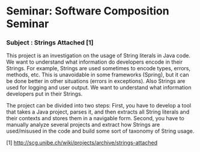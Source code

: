 # Seminar: Software Composition Seminar
### Subject : Strings Attached [1]

This project is an investigation on the usage of String literals in Java code. We want to understand what information do developers encode in their Strings. For example, Strings are used sometimes to encode types, errors, methods, etc. This is unavoidable in some frameworks (Spring), but it can be done better in other situations (errors in exceptions). Also Strings are used for logging and user output. We want to understand what information developers put in their Strings.

The project can be divided into two steps: First, you have to develop a tool that takes a Java project, parses it, and then extracts all String literals and their contexts and stores them in a navigable form. Second, you have to manually analyze several projects and extract how Strings are used/misused in the code and build some sort of taxonomy of String usage.

[1] http://scg.unibe.ch/wiki/projects/archive/strings-attached